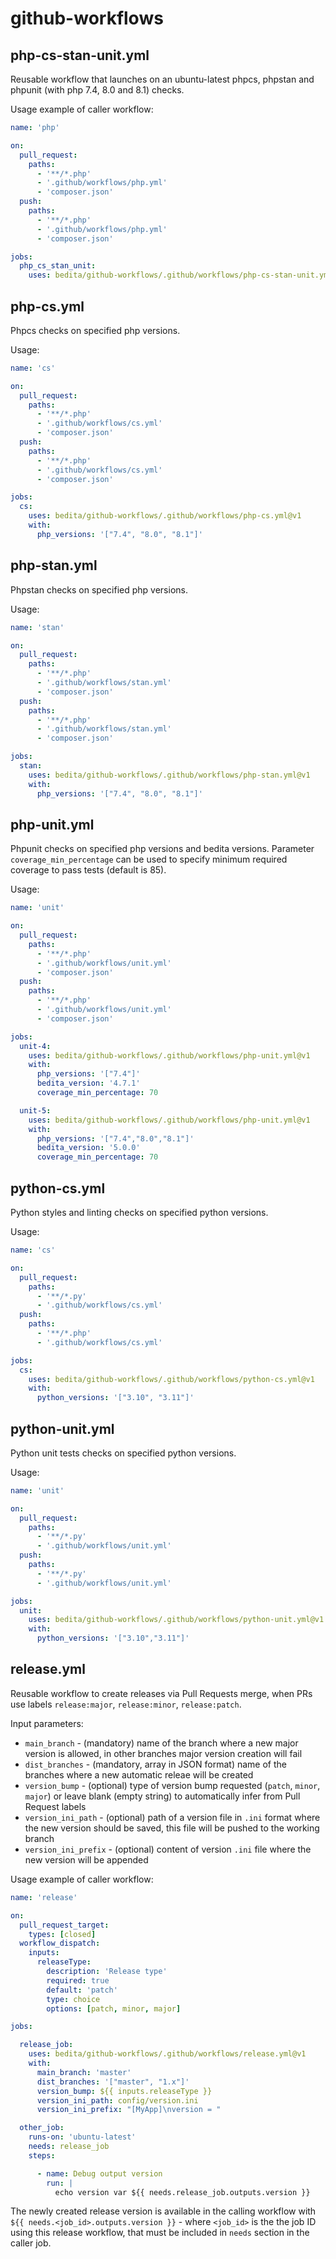 # github-workflows

## php-cs-stan-unit.yml

Reusable workflow that launches on an ubuntu-latest phpcs, phpstan and phpunit (with php 7.4, 8.0 and 8.1) checks.

Usage example of caller workflow:

```yaml
name: 'php'

on:
  pull_request:
    paths:
      - '**/*.php'
      - '.github/workflows/php.yml'
      - 'composer.json'
  push:
    paths:
      - '**/*.php'
      - '.github/workflows/php.yml'
      - 'composer.json'

jobs:
  php_cs_stan_unit:
    uses: bedita/github-workflows/.github/workflows/php-cs-stan-unit.yml@v1
```

## php-cs.yml

Phpcs checks on specified php versions.

Usage:

```yaml
name: 'cs'

on:
  pull_request:
    paths:
      - '**/*.php'
      - '.github/workflows/cs.yml'
      - 'composer.json'
  push:
    paths:
      - '**/*.php'
      - '.github/workflows/cs.yml'
      - 'composer.json'

jobs:
  cs:
    uses: bedita/github-workflows/.github/workflows/php-cs.yml@v1
    with:
      php_versions: '["7.4", "8.0", "8.1"]'
```

## php-stan.yml

Phpstan checks on specified php versions.

Usage:

```yaml
name: 'stan'

on:
  pull_request:
    paths:
      - '**/*.php'
      - '.github/workflows/stan.yml'
      - 'composer.json'
  push:
    paths:
      - '**/*.php'
      - '.github/workflows/stan.yml'
      - 'composer.json'

jobs:
  stan:
    uses: bedita/github-workflows/.github/workflows/php-stan.yml@v1
    with:
      php_versions: '["7.4", "8.0", "8.1"]'
```

## php-unit.yml

Phpunit checks on specified php versions and bedita versions.
Parameter `coverage_min_percentage` can be used to specify minimum required coverage to pass tests (default is 85).

Usage:

```yaml
name: 'unit'

on:
  pull_request:
    paths:
      - '**/*.php'
      - '.github/workflows/unit.yml'
      - 'composer.json'
  push:
    paths:
      - '**/*.php'
      - '.github/workflows/unit.yml'
      - 'composer.json'

jobs:
  unit-4:
    uses: bedita/github-workflows/.github/workflows/php-unit.yml@v1
    with:
      php_versions: '["7.4"]'
      bedita_version: '4.7.1'
      coverage_min_percentage: 70

  unit-5:
    uses: bedita/github-workflows/.github/workflows/php-unit.yml@v1
    with:
      php_versions: '["7.4","8.0","8.1"]'
      bedita_version: '5.0.0'
      coverage_min_percentage: 70
```

## python-cs.yml

Python styles and linting checks on specified python versions.

Usage:

```yaml
name: 'cs'

on:
  pull_request:
    paths:
      - '**/*.py'
      - '.github/workflows/cs.yml'
  push:
    paths:
      - '**/*.php'
      - '.github/workflows/cs.yml'

jobs:
  cs:
    uses: bedita/github-workflows/.github/workflows/python-cs.yml@v1
    with:
      python_versions: '["3.10", "3.11"]'
```

## python-unit.yml

Python unit tests checks on specified python versions.

Usage:

```yaml
name: 'unit'

on:
  pull_request:
    paths:
      - '**/*.py'
      - '.github/workflows/unit.yml'
  push:
    paths:
      - '**/*.py'
      - '.github/workflows/unit.yml'

jobs:
  unit:
    uses: bedita/github-workflows/.github/workflows/python-unit.yml@v1
    with:
      python_versions: '["3.10","3.11"]'
```


## release.yml

Reusable workflow to create releases via Pull Requests merge, when PRs use labels `release:major`, `release:minor`, `release:patch`.

Input parameters:

* `main_branch` - (mandatory) name of the branch where a new major version is allowed, in other branches major version creation will fail
* `dist_branches` - (mandatory, array in JSON format) name of the branches where a new automatic releae will be created
* `version_bump` - (optional) type of version bump requested (`patch`, `minor`, `major`) or leave blank (empty string) to automatically infer from Pull Request labels
* `version_ini_path` - (optional) path of a version file in `.ini` format where the new version should be saved, this file will be pushed to the working branch
* `version_ini_prefix` - (optional) content of version `.ini` file where the new version will be appended

Usage example of caller workflow:

```yaml
name: 'release'

on:
  pull_request_target:
    types: [closed]
  workflow_dispatch:
    inputs:
      releaseType:
        description: 'Release type'
        required: true
        default: 'patch'
        type: choice
        options: [patch, minor, major]

jobs:

  release_job:
    uses: bedita/github-workflows/.github/workflows/release.yml@v1
    with:
      main_branch: 'master'
      dist_branches: '["master", "1.x"]'
      version_bump: ${{ inputs.releaseType }}
      version_ini_path: config/version.ini
      version_ini_prefix: "[MyApp]\nversion = "

  other_job:
    runs-on: 'ubuntu-latest'
    needs: release_job
    steps:

      - name: Debug output version
        run: |
          echo version var ${{ needs.release_job.outputs.version }}
```

The newly created release version is available in the calling workflow with `${{ needs.<job_id>.outputs.version }}` - where `<job_id>` is the the job ID using this release workflow, that must be included in `needs` section in the caller job.
